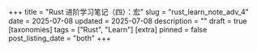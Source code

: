 +++
title = "Rust 进阶学习笔记（四）：宏"
slug = "rust_learn_note_adv_4"
date = 2025-07-08
updated = 2025-07-08
description = ""
draft = true
[taxonomies]
tags = ["Rust", "Learn"]
[extra]
pinned = false
post_listing_date = "both"
+++


